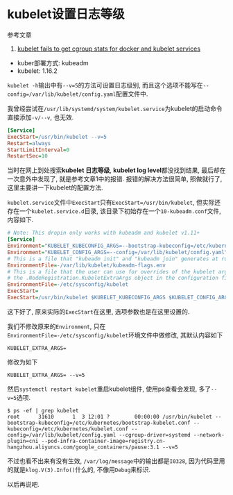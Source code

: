 # kubelet设置日志等级

参考文章

1. [kubelet fails to get cgroup stats for docker and kubelet services](https://stackoverflow.com/questions/46726216/kubelet-fails-to-get-cgroup-stats-for-docker-and-kubelet-services)

- kuber部署方式: kubeadm
- kubelet: 1.16.2

`kubelet -h`输出中有`--v=5`的方法可设置日志级别, 而且这个选项不能写在`--config=/var/lib/kubelet/config.yaml`配置文件中.

我曾经尝试在`/usr/lib/systemd/system/kubelet.service`为kubelet的启动命令直接添加`-v/--v`, 也无效.

```ini
[Service]
ExecStart=/usr/bin/kubelet --v=5
Restart=always
StartLimitInterval=0
RestartSec=10
```

当时在网上到处搜索**kubelet 日志等级**, **kubelet log level**都没找到结果, 最后却在一次意外中发现了, 就是参考文章1中的报错. 报错的解决方法很简单, 照做就行了, 这里主要讲一下kubelet的配置方法.

`kubelet.service`文件中`ExecStart`只有`ExecStart=/usr/bin/kubelet`, 但实际还存在一个`kubelet.service.d`目录, 该目录下初始存在一个`10-kubeadm.conf`文件, 内容如下.

```ini
# Note: This dropin only works with kubeadm and kubelet v1.11+
[Service]
Environment="KUBELET_KUBECONFIG_ARGS=--bootstrap-kubeconfig=/etc/kubernetes/bootstrap-kubelet.conf --kubeconfig=/etc/kubernetes/kubelet.conf"
Environment="KUBELET_CONFIG_ARGS=--config=/var/lib/kubelet/config.yaml"
# This is a file that "kubeadm init" and "kubeadm join" generates at runtime, populating the KUBELET_KUBEADM_ARGS variable dynamically
EnvironmentFile=-/var/lib/kubelet/kubeadm-flags.env
# This is a file that the user can use for overrides of the kubelet args as a last resort. Preferably, the user should use
# the .NodeRegistration.KubeletExtraArgs object in the configuration files instead. KUBELET_EXTRA_ARGS should be sourced from this file.
EnvironmentFile=-/etc/sysconfig/kubelet
ExecStart=
ExecStart=/usr/bin/kubelet $KUBELET_KUBECONFIG_ARGS $KUBELET_CONFIG_ARGS $KUBELET_KUBEADM_ARGS $KUBELET_EXTRA_ARGS
```

这下好了, 原来实际的`ExecStart`在这里, 选项参数也是在这里设置的.

我们不修改原来的`Environment`, 只在`EnvironmentFile=-/etc/sysconfig/kubelet`环境文件中做修改, 其默认内容如下

```
KUBELET_EXTRA_ARGS=
```

修改为如下

```
KUBELET_EXTRA_ARGS= --v=5
```

然后`systemctl restart kubelet`重启kubelet组件, 使用ps查看会发现, 多了`--v=5`选项.

```
$ ps -ef | grep kubelet
root      31610      1  3 12:01 ?        00:00:00 /usr/bin/kubelet --bootstrap-kubeconfig=/etc/kubernetes/bootstrap-kubelet.conf --kubeconfig=/etc/kubernetes/kubelet.conf --config=/var/lib/kubelet/config.yaml --cgroup-driver=systemd --network-plugin=cni --pod-infra-container-image=registry.cn-hangzhou.aliyuncs.com/google_containers/pause:3.1 --v=5
```

不过也看不出来有没有生效, `/var/log/message`中的输出都是`I0328`, 因为代码里用的就是`klog.V(3).Info()`什么的, 不像用`Debug`来标识.

以后再说吧.
